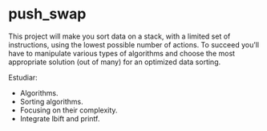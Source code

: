 # push_swap

This project will make you sort data on a stack, with a limited set of instructions, using the lowest possible number of actions. To succeed you’ll have to manipulate various types of algorithms and choose the most appropriate solution (out of many) for an optimized data sorting.

Estudiar:

- Algorithms.
- Sorting algorithms.
- Focusing on their complexity.
- Integrate lbift and printf.
